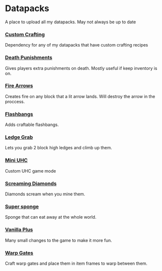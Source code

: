 # Datapacks
A place to upload all my datapacks. May not always be up to date

### [Custom Crafting](https://github.com/WaifuBeforeLaifu/Datapacks/tree/master/Custom%20Crafting)
Dependency for any of my datapacks that have custom crafting recipes


### [Death Punishments](https://github.com/WaifuBeforeLaifu/Datapacks/tree/master/Death%20Punishments)
Gives players extra punishments on death. Mostly useful if keep inventory is on.


### [Fire Arrows](https://github.com/WaifuBeforeLaifu/Datapacks/tree/master/Fire%20Arrows)
Creates fire on any block that a lit arrow lands. Will destroy the arrow in the proccess.


### [Flashbangs](https://github.com/WaifuBeforeLaifu/Datapacks/tree/master/Flashbangs)
Adds craftable flashbangs.


### [Ledge Grab](https://github.com/WaifuBeforeLaifu/Datapacks/tree/master/Ledge%20Grab)
Lets you grab 2 block high ledges and climb up them.


### [Mini UHC](https://github.com/WaifuBeforeLaifu/Datapacks/tree/master/Mini%20UHC)
Custom UHC game mode


### [Screaming Diamonds](https://github.com/WaifuBeforeLaifu/Datapacks/tree/master/Screaming%20DIamonds)
Diamonds scream when you mine them.


### [Super sponge](https://github.com/WaifuBeforeLaifu/Datapacks/tree/master/Super%20Sponge)
Sponge that can eat away at the whole world.


### [Vanilla Plus](https://github.com/WaifuBeforeLaifu/Datapacks/tree/master/Vanilla%20Plus)
Many small changes to the game to make it more fun. 


### [Warp Gates](https://github.com/WaifuBeforeLaifu/Datapacks/tree/master/Warp%20Gates)
Craft warp gates and place them in item frames to warp between them.
